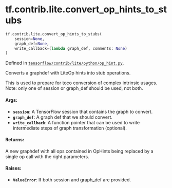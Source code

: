 <div itemscope itemtype="http://developers.google.com/ReferenceObject">
<meta itemprop="name" content="tf.contrib.lite.convert_op_hints_to_stubs" />
<meta itemprop="path" content="Stable" />
</div>

# tf.contrib.lite.convert_op_hints_to_stubs

``` python
tf.contrib.lite.convert_op_hints_to_stubs(
    session=None,
    graph_def=None,
    write_callback=(lambda graph_def, comments: None)
)
```



Defined in [`tensorflow/contrib/lite/python/op_hint.py`](https://www.tensorflow.org/code/tensorflow/contrib/lite/python/op_hint.py).

Converts a graphdef with LiteOp hints into stub operations.

This is used to prepare for toco conversion of complex intrinsic usages.
Note: only one of session or graph_def should be used, not both.

#### Args:

* <b>`session`</b>: A TensorFlow session that contains the graph to convert.
* <b>`graph_def`</b>: A graph def that we should convert.
* <b>`write_callback`</b>: A function pointer that can be used to write intermediate
    steps of graph transformation (optional).

#### Returns:

A new graphdef with all ops contained in OpHints being replaced by
a single op call with the right parameters.

#### Raises:

* <b>`ValueError`</b>: If both session and graph_def are provided.